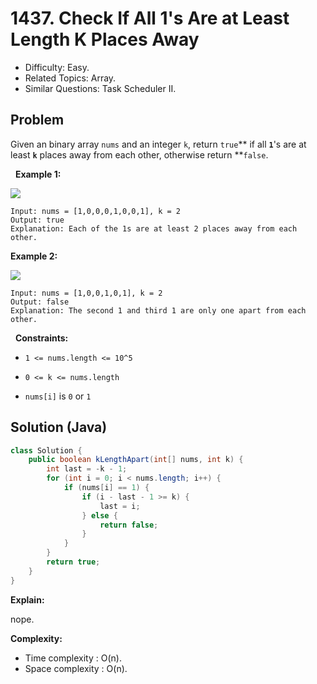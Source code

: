 # 1437. Check If All 1's Are at Least Length K Places Away

- Difficulty: Easy.
- Related Topics: Array.
- Similar Questions: Task Scheduler II.

## Problem

Given an binary array ```nums``` and an integer ```k```, return ```true```** if all **```1```**'s are at least **```k```** places away from each other, otherwise return **```false```.

 
**Example 1:**

![](https://assets.leetcode.com/uploads/2020/04/15/sample_1_1791.png)

```
Input: nums = [1,0,0,0,1,0,0,1], k = 2
Output: true
Explanation: Each of the 1s are at least 2 places away from each other.
```

**Example 2:**

![](https://assets.leetcode.com/uploads/2020/04/15/sample_2_1791.png)

```
Input: nums = [1,0,0,1,0,1], k = 2
Output: false
Explanation: The second 1 and third 1 are only one apart from each other.
```

 
**Constraints:**


	
- ```1 <= nums.length <= 10^5```
	
- ```0 <= k <= nums.length```
	
- ```nums[i]``` is ```0``` or ```1```



## Solution (Java)

```java
class Solution {
    public boolean kLengthApart(int[] nums, int k) {
        int last = -k - 1;
        for (int i = 0; i < nums.length; i++) {
            if (nums[i] == 1) {
                if (i - last - 1 >= k) {
                    last = i;
                } else {
                    return false;
                }
            }
        }
        return true;
    }
}
```

**Explain:**

nope.

**Complexity:**

* Time complexity : O(n).
* Space complexity : O(n).
